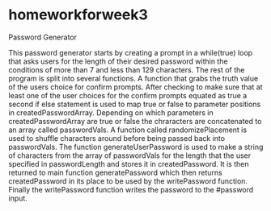 # homeworkforweek3
Password Generator

This password generator starts by creating a prompt in a while(true) loop that asks
users for the length of their desired password within the conditions of more than 7 and 
less than 129 characters.
The rest of the program is split into several functions. A function that grabs the truth value of the users choice for confirm prompts. After checking to make sure that at least one of the user choices for the confirm prompts equated as true a second if else statement is used to map true or false to parameter positions in createdPasswordArray.
Depending on which parameters in createdPasswordArray are true or false the chraracters
are concatenated to an array called passwordVals. A function called randomizePlacement
is used to shuffle characters around before being passed back into passwordVals. 
The function generateUserPassword is used to make a string of characters from the array of passwordVals for the length that the user specified in passwordLength and stores it in createdPassword. 
It is then returned to main function generatePassword which then returns createdPassword
in its place to be used by the writePassword function.
Finally the writePassword function writes the password to the #password input.
